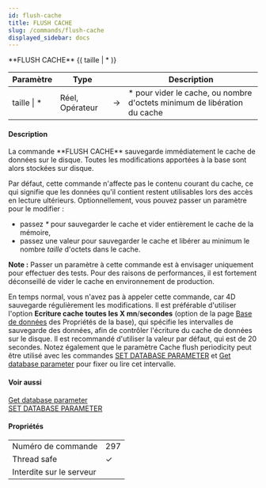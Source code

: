 ```yaml
---
id: flush-cache
title: FLUSH CACHE
slug: /commands/flush-cache
displayed_sidebar: docs
---
```


<!--REF #_command_.FLUSH CACHE.Syntax-->**FLUSH CACHE** {( taille | * )}<!-- END REF-->
<!--REF #_command_.FLUSH CACHE.Params-->
| Paramètre | Type |  | Description |
| --- | --- | --- | --- |
| taille &#124; * | Réel, Opérateur | &#8594;  | * pour vider le cache, ou nombre d'octets minimum de libération du cache |

<!-- END REF-->

#### Description 

<!--REF #_command_.FLUSH CACHE.Summary-->La commande **FLUSH CACHE** sauvegarde immédiatement le cache de données sur le disque.<!-- END REF--> Toutes les modifications apportées à la base sont alors stockées sur disque.

Par défaut, cette commande n'affecte pas le contenu courant du cache, ce qui signifie que les données qu'il contient restent utilisables lors des accès en lecture ultérieurs. Optionnellement, vous pouvez passer un paramètre pour le modifier :

* passez *\** pour sauvegarder le cache et vider entièrement le cache de la mémoire,
* passez une valeur pour sauvegarder le cache et libérer au minimum le nombre *taille* d'octets dans le cache.

**Note :** Passer un paramètre à cette commande est à envisager uniquement pour effectuer des tests. Pour des raisons de performances, il est fortement déconseillé de vider le cache en environnement de production.

En temps normal, vous n'avez pas à appeler cette commande, car 4D sauvegarde régulièrement les modifications. Il est préférable d'utiliser l'option **Ecriture cache toutes les X mn**/**secondes** (option de la page [Base de données](https://developer.4d.com/docs/fr/settings/database/) des Propriétés de la base), qui spécifie les intervalles de sauvegarde des données, afin de contrôler l'écriture du cache de données sur le disque. Il est recommandé d'utiliser la valeur par défaut, qui est de 20 secondes. Notez également que le paramètre Cache flush periodicity peut être utilisé avec les commandes [SET DATABASE PARAMETER](set-database-parameter.md) et [Get database parameter](get-database-parameter.md) pour fixer ou lire cet intervalle.

#### Voir aussi 

[Get database parameter](get-database-parameter.md)  
[SET DATABASE PARAMETER](set-database-parameter.md)  

#### Propriétés
|  |  |
| --- | --- |
| Numéro de commande | 297 |
| Thread safe | &check; |
| Interdite sur le serveur ||


